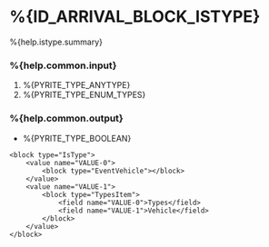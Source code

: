 # %{ID_ARRIVAL_BLOCK_ISTYPE}

%{help.istype.summary}

### %{help.common.input}

1. %{PYRITE_TYPE_ANYTYPE}
2. %{PYRITE_TYPE_ENUM_TYPES}

### %{help.common.output}

-   %{PYRITE_TYPE_BOOLEAN}

```
<block type="IsType">
    <value name="VALUE-0">
        <block type="EventVehicle"></block>
    </value>
    <value name="VALUE-1">
        <block type="TypesItem">
            <field name="VALUE-0">Types</field>
            <field name="VALUE-1">Vehicle</field>
        </block>
    </value>
</block>
```
